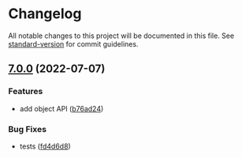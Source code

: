 # Changelog

All notable changes to this project will be documented in this file. See [standard-version](https://github.com/conventional-changelog/standard-version) for commit guidelines.

## [7.0.0](https://github.com/warehouseai/warehouse.ai-api-client/compare/6.1.0...7.0.0) (2022-07-07)


### Features

* add object API ([b76ad24](https://github.com/warehouseai/warehouse.ai-api-client/commit/b76ad24c4b9b909a476985755a0ce55a3760b15d))


### Bug Fixes

* tests ([fd4d6d8](https://github.com/warehouseai/warehouse.ai-api-client/commit/fd4d6d87c3c658587a8d1ff9601957b81ec0952c))
